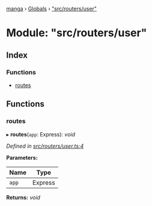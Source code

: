[manga](../README.md) › [Globals](../globals.md) › ["src/routers/user"](_src_routers_user_.md)

# Module: "src/routers/user"

## Index

### Functions

* [routes](_src_routers_user_.md#routes)

## Functions

###  routes

▸ **routes**(`app`: Express): *void*

*Defined in [src/routers/user.ts:4](https://github.com/tushar1210/manga-node/blob/fed3e48/src/routers/user.ts#L4)*

**Parameters:**

Name | Type |
------ | ------ |
`app` | Express |

**Returns:** *void*
